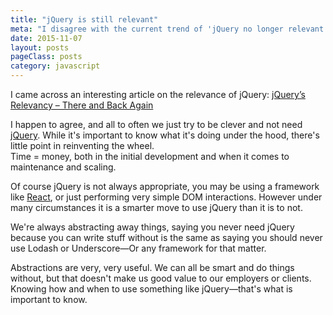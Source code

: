 ```yaml
---
title: "jQuery is still relevant"
meta: "I disagree with the current trend of 'jQuery no longer relevant'"
date: 2015-11-07
layout: posts
pageClass: posts
category: javascript
---
```


I came across an interesting article on the relevance of jQuery: 
[jQuery’s Relevancy – There and Back Again](http://developer.telerik.com/featured/jquerys-relevancy-there-and-back-again/)
 
I happen to agree, and all to often we just try to be clever and not need 
[jQuery](https://jquery.com/).  While it's important to know what it's doing 
under the hood, there's little point in reinventing the wheel.  
Time = money, both in the initial development and when it comes to maintenance 
and scaling.

Of course jQuery is not always appropriate, you may be using a framework like 
[React](https://facebook.github.io/react/), 
or just performing very simple DOM interactions.  However under many 
circumstances it is a smarter move to use jQuery than it is to not.
 
We're always abstracting away things, saying you never need jQuery because 
you can write stuff without is the same as saying you should never use Lodash 
or Underscore&mdash;Or any framework for that matter.

Abstractions are very, very useful.  We can all be smart and do things without, 
but that doesn't make us good value to our employers or clients.  Knowing
how and when to use something like jQuery&mdash;that's what is important to know.




